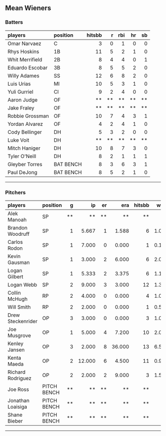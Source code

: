 ## Mean Wieners

### Batters

 
|players         |position  | hitsbb|  r| rbi| hr| sb| 
|:---------------|:---------|------:|--:|---:|--:|--:| 
|Omar Narvaez    |C         |      3|  0|   1|  0|  0| 
|Rhys Hoskins    |1B        |     11|  5|   2|  1|  0| 
|Whit Merrifield |2B        |      8|  4|   4|  0|  1| 
|Eduardo Escobar |3B        |      8|  5|   5|  2|  0| 
|Willy Adames    |SS        |     12|  6|   8|  2|  0| 
|Luis Urias      |MI        |     10|  5|   3|  1|  0| 
|Yuli Gurriel    |CI        |      9|  2|   4|  0|  0| 
|Aaron Judge     |OF        |     **| **|  **| **| **| 
|Jake Fraley     |OF        |     **| **|  **| **| **| 
|Robbie Grossman |OF        |     10|  7|   4|  3|  1| 
|Yordan Alvarez  |OF        |      4|  2|   4|  1|  0| 
|Cody Bellinger  |DH        |      5|  3|   2|  0|  0| 
|Luke Voit       |DH        |     **| **|  **| **| **| 
|Mitch Haniger   |DH        |     10|  8|   7|  3|  0| 
|Tyler O'Neill   |DH        |      8|  2|   1|  1|  1| 
|Gleyber Torres  |BAT BENCH |      8|  3|   6|  3|  1| 
|Paul DeJong     |BAT BENCH |      8|  5|   2|  1|  0| 

* * *

### Pitchers

 
|players           |position    |  g|     ip| er|    era| hitsbb|  whip| so|  w| sv| 
|:-----------------|:-----------|--:|------:|--:|------:|------:|-----:|--:|--:|--:| 
|Alek Manoah       |SP          | **|     **| **|     **|     **|    **| **| **| **| 
|Brandon Woodruff  |SP          |  1|  5.667|  1|  1.588|      6| 1.059|  8|  0|  0| 
|Carlos Rodon      |SP          |  1|  7.000|  0|  0.000|      1| 0.143| 10|  1|  0| 
|Kevin Gausman     |SP          |  1|  3.000|  2|  6.000|      6| 2.000|  5|  0|  0| 
|Logan Gilbert     |SP          |  1|  5.333|  2|  3.375|      6| 1.125|  9|  1|  0| 
|Logan Webb        |SP          |  2|  9.000|  3|  3.000|     12| 1.333|  7|  0|  0| 
|Collin McHugh     |RP          |  2|  4.000|  0|  0.000|      4| 1.000|  5|  1|  0| 
|Will Smith        |RP          |  2|  2.000|  0|  0.000|      1| 0.500|  3|  0|  1| 
|Drew Steckenrider |OP          |  3|  3.000|  0|  0.000|      3| 1.000|  3|  0|  0| 
|Joe Musgrove      |OP          |  1|  5.000|  4|  7.200|     10| 2.000|  3|  0|  0| 
|Kenley Jansen     |OP          |  3|  2.000|  8| 36.000|     13| 6.500|  3|  0|  0| 
|Kenta Maeda       |OP          |  2| 12.000|  6|  4.500|     11| 0.917| 14|  0|  0| 
|Richard Rodriguez |OP          |  2|  2.000|  2|  9.000|      3| 1.500|  2|  0|  1| 
|Joe Ross          |PITCH BENCH | **|     **| **|     **|     **|    **| **| **| **| 
|Jonathan Loaisiga |PITCH BENCH | **|     **| **|     **|     **|    **| **| **| **| 
|Shane Bieber      |PITCH BENCH | **|     **| **|     **|     **|    **| **| **| **| 


* * *


